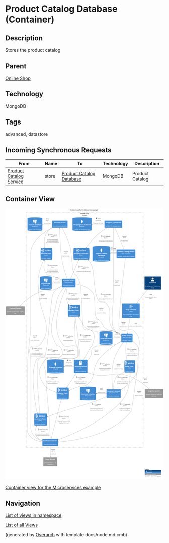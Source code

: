 
# Product Catalog Database (Container)
## Description
Stores the product catalog

## Parent
[Online Shop](../../../../software-development/architecture/example/microservices/online-shop.md)

## Technology
MongoDB

## Tags
advanced, datastore
## Incoming Synchronous Requests 
| From | Name | To | Technology | Description |
|---|---|---|---|---|
| [Product Catalog Service](../../../../software-development/architecture/example/microservices/product-catalog-service.md) | store | [Product Catalog Database](../../../../software-development/architecture/example/microservices/product-catalog-db.md) | MongoDB | Product Catalog |

## Container View
![Container view for the Microservices example](../../../../software-development/architecture/example/microservices/container-view.png)

[Container view for the Microservices example](../../../../software-development/architecture/example/microservices/container-view.md)


## Navigation
[List of views in namespace](./views-in-namespace.md)

[List of all Views](../../../../views.md)


(generated by [Overarch](https://github.com/soulspace-org/overarch) with template docs/node.md.cmb)
